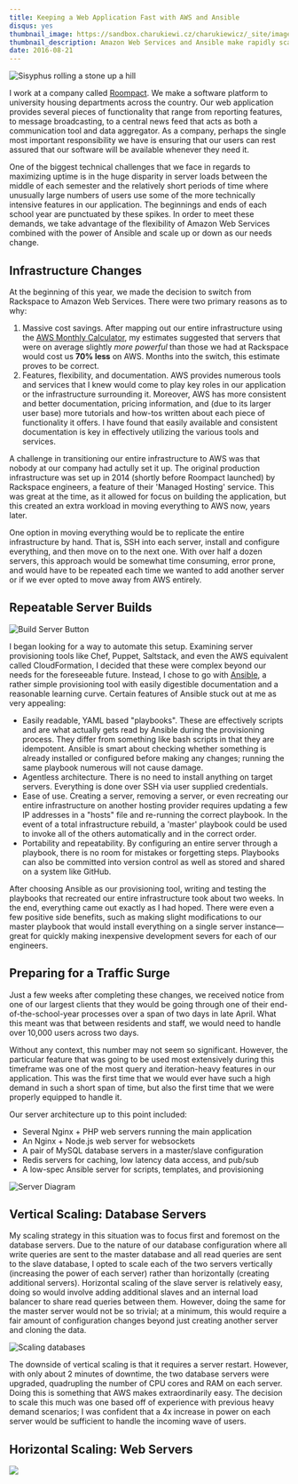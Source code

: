 ```yaml
---
title: Keeping a Web Application Fast with AWS and Ansible
disqus: yes
thumbnail_image: https://sandbox.charukiewi.cz/charukiewicz/_site/images/sisyphus-thumbnail.png
thumbnail_description: Amazon Web Services and Ansible make rapidly scaling up or down in order to meet web traffic demands easy and inexpensive.
date: 2016-08-21
---
```


<img src="/images/sisyphus-embedded2.png" alt="Sisyphus rolling a stone up a hill" title="'One must imagine Sisyphus happy.' —Albert Camus, The Myth of Sisyphus, 1942">

I work at a company called [Roompact](https://roompact.com).  We make a software platform to university housing departments across the country.  Our web application provides several pieces of functionality that range from reporting features, to message broadcasting, to a central news feed that acts as both a communication tool and data aggregator.  As a company, perhaps the single most important responsibility we have is ensuring that our users can rest assured that our software will be available whenever they need it.

One of the biggest technical challenges that we face in regards to maximizing uptime is in the huge disparity in server loads between the middle of each semester and the relatively short periods of time where unusually large numbers of users use some of the more technically intensive features in our application.  The beginnings and ends of each school year are punctuated by these spikes.  In order to meet these demands, we take advantage of the flexibility of Amazon Web Services combined with the power of Ansible and scale up or down as our needs change.

## Infrastructure Changes

At the beginning of this year, we made the decision to switch from Rackspace to Amazon Web Services.  There were two primary reasons as to why:

1) Massive cost savings.  After mapping out our entire infrastructure using the [AWS Monthly Calculator](https://calculator.s3.amazonaws.com/index.html), my estimates suggested that servers that were on average slightly *more powerful* than those we had at Rackspace would cost us **70% less** on AWS.  Months into the switch, this estimate proves to be correct.
2) Features, flexibility, and documentation.  AWS provides numerous tools and services that I knew would come to play key roles in our application or the infrastructure surrounding it.  Moreover, AWS has more consistent and better documentation, pricing information, and (due to its larger user base) more tutorials and how-tos written about each piece of functionality it offers.  I have found that easily available and consistent documentation is key in effectively utilizing the various tools and services.

A challenge in transitioning our entire infrastructure to AWS was that nobody at our company had actully set it up.  The original production infrastructure was set up in 2014 (shortly before Roompact launched) by Rackspace engineers, a feature of their 'Managed Hosting' service.  This was great at the time, as it allowed for focus on building the application, but this created an extra workload in moving everything to AWS now, years later.

One option in moving everything would be to replicate the entire infrastructure by hand.  That is, SSH into each server, install and configure everything, and then move on to the next one.  With over half a dozen servers, this approach would be somewhat time consuming, error prone, and would have to be repeated each time we wanted to add another server or if we ever opted to move away from AWS entirely.

## Repeatable Server Builds

<div class="body-img">
<img src="/images/build-server-button-sm2.png" alt="Build Server Button" title="I'm sure that if this existed, it would make running provisioning tools just that much more satisfying.">
</div>

I began looking for a way to automate this setup.  Examining server provisioning tools like Chef, Puppet, Saltstack, and even the AWS equivalent called CloudFormation, I decided that these were complex beyond our needs for the foreseeable future.  Instead, I chose to go with [Ansible](https://www.ansible.com/), a rather simple provisioning tool with easily digestible documentation and a reasonable learning curve.  Certain features of Ansible stuck out at me as very appealing:

* Easily readable, YAML based "playbooks". These are effectively scripts and are what actually gets read by Ansible during the provisioning process.  They differ from something like bash scripts in that they are idempotent.  Ansible is smart about checking whether something is already installed or configured before making any changes; running the same playbook numerous will not cause damage.
* Agentless architecture.  There is no need to install anything on target servers.  Everything is done over SSH via user supplied credentials.
* Ease of use.  Creating a server, removing a server, or even recreating our entire infrastructure on another hosting provider requires updating a few IP addresses in a "hosts" file and re-running the correct playbook.  In the event of a total infrastructure rebuild, a 'master' playbook could be used to invoke all of the others automatically and in the correct order.
* Portability and repeatability.  By configuring an entire server through a playbook, there is no room for mistakes or forgetting steps.  Playbooks can also be committed into version control as well as stored and shared on a system like GitHub.

After choosing Ansible as our provisioning tool, writing and testing the playbooks that recreated our entire infrastructure took about two weeks.  In the end, everything came out exactly as I had hoped.  There were even a few positive side benefits, such as making slight modifications to our master playbook that would install everything on a single server instance—great for quickly making inexpensive development severs for each of our engineers.

## Preparing for a Traffic Surge

Just a few weeks after completing these changes, we received notice from one of our largest clients that they would be going through one of their end-of-the-school-year processes over a span of two days in late April.  What this meant was that between residents and staff, we would need to handle over 10,000 users across two days.

Without any context, this number may not seem so significant.  However, the particular feature that was going to be used most extensively during this timeframe was one of the most query and iteration-heavy features in our application.  This was the first time that we would ever have such a high demand in such a short span of time, but also the first time that we were properly equipped to handle it.

Our server architecture up to this point included:

* Several Nginx + PHP web servers running the main application
* An Nginx + Node.js web server for websockets
* A pair of MySQL database servers in a master/slave configuration
* Redis servers for caching, low latency data access, and pub/sub
* A low-spec Ansible server for scripts, templates, and provisioning

<div class="body-img">
<img src="/images/ansible-flowchart-sm3.png" alt="Server Diagram" title="In reality it should look more like a spiderweb than a star.">
</div>

## Vertical Scaling: Database Servers

My scaling strategy in this situation was to focus first and foremost on the database servers.  Due to the nature of our database configuration where all write queries are sent to the master database and all read queries are sent to the slave database, I opted to scale each of the two servers vertically (increasing the power of each server) rather than horizontally (creating additional servers).  Horizontal scaling of the slave server is relatively easy, doing so would involve adding additional slaves and an internal load balancer to share read queries between them.  However, doing the same for the master server would not be so trivial; at a minimum, this would require a fair amount of configuration changes beyond just creating another server and cloning the data.

<div class="body-img">
<img src="/images/db-scale-up-sm2.png" alt="Scaling databases" title="It's easy to see how after a certain height, it just makes more sense to add another stack.">
</div>

The downside of vertical scaling is that it requires a server restart.  However, with only about 2 minutes of downtime, the two database servers were upgraded, quadrupling the number of CPU cores and RAM on each server.  Doing this is something that AWS makes extraordinarily easy.  The decision to scale this much was one based off of experience with previous heavy demand scenarios; I was confident that a 4x increase in power on each server would be sufficient to handle the incoming wave of users.

## Horizontal Scaling: Web Servers

![](/images/ga-spike-nrw2.png)
